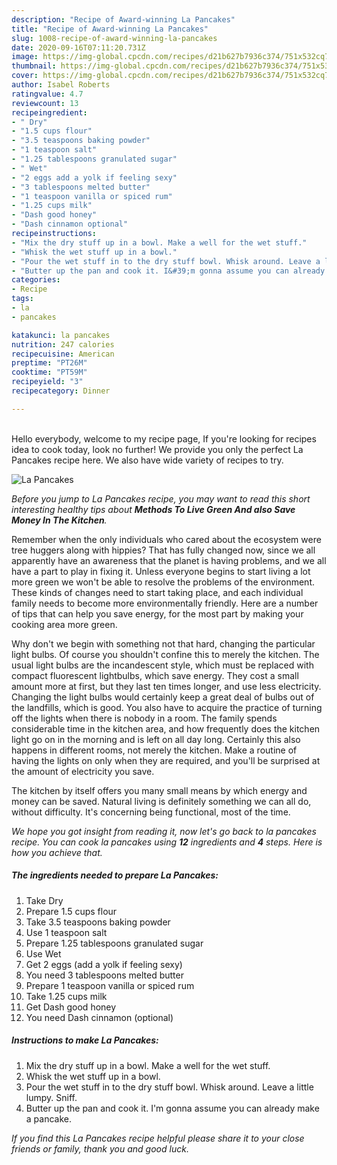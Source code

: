 ```yaml
---
description: "Recipe of Award-winning La Pancakes"
title: "Recipe of Award-winning La Pancakes"
slug: 1008-recipe-of-award-winning-la-pancakes
date: 2020-09-16T07:11:20.731Z
image: https://img-global.cpcdn.com/recipes/d21b627b7936c374/751x532cq70/la-pancakes-recipe-main-photo.jpg
thumbnail: https://img-global.cpcdn.com/recipes/d21b627b7936c374/751x532cq70/la-pancakes-recipe-main-photo.jpg
cover: https://img-global.cpcdn.com/recipes/d21b627b7936c374/751x532cq70/la-pancakes-recipe-main-photo.jpg
author: Isabel Roberts
ratingvalue: 4.7
reviewcount: 13
recipeingredient:
- " Dry"
- "1.5 cups flour"
- "3.5 teaspoons baking powder"
- "1 teaspoon salt"
- "1.25 tablespoons granulated sugar"
- " Wet"
- "2 eggs add a yolk if feeling sexy"
- "3 tablespoons melted butter"
- "1 teaspoon vanilla or spiced rum"
- "1.25 cups milk"
- "Dash good honey"
- "Dash cinnamon optional"
recipeinstructions:
- "Mix the dry stuff up in a bowl. Make a well for the wet stuff."
- "Whisk the wet stuff up in a bowl."
- "Pour the wet stuff in to the dry stuff bowl. Whisk around. Leave a little lumpy. Sniff."
- "Butter up the pan and cook it. I&#39;m gonna assume you can already make a pancake."
categories:
- Recipe
tags:
- la
- pancakes

katakunci: la pancakes 
nutrition: 247 calories
recipecuisine: American
preptime: "PT26M"
cooktime: "PT59M"
recipeyield: "3"
recipecategory: Dinner

---
```

<br>
Hello everybody, welcome to my recipe page, If you're looking for recipes idea to cook today, look no further! We provide you only the perfect La Pancakes recipe here. We also have wide variety of recipes to try.
<br>


![La Pancakes](https://img-global.cpcdn.com/recipes/d21b627b7936c374/751x532cq70/la-pancakes-recipe-main-photo.jpg)

<i>Before you jump to La Pancakes recipe, you may want to read this short interesting healthy tips about 
<strong>Methods To Live Green And also Save Money In The Kitchen</strong>.</i>
</br>

Remember when the only individuals who cared about the ecosystem were tree huggers along with hippies? That has fully changed now, since we all apparently have an awareness that the planet is having problems, and we all have a part to play in fixing it. Unless everyone begins to start living a lot more green we won't be able to resolve the problems of the environment. These kinds of changes need to start taking place, and each individual family needs to become more environmentally friendly. Here are a number of tips that can help you save energy, for the most part by making your cooking area more green.

Why don't we begin with something not that hard, changing the particular light bulbs. Of course you shouldn't confine this to merely the kitchen. The usual light bulbs are the incandescent style, which must be replaced with compact fluorescent lightbulbs, which save energy. They cost a small amount more at first, but they last ten times longer, and use less electricity. Changing the light bulbs would certainly keep a great deal of bulbs out of the landfills, which is good. You also have to acquire the practice of turning off the lights when there is nobody in a room. The family spends considerable time in the kitchen area, and how frequently does the kitchen light go on in the morning and is left on all day long. Certainly this also happens in different rooms, not merely the kitchen. Make a routine of having the lights on only when they are required, and you'll be surprised at the amount of electricity you save.

The kitchen by itself offers you many small means by which energy and money can be saved. Natural living is definitely something we can all do, without difficulty. It's concerning being functional, most of the time.


<i>We hope you got insight from reading it, now let's go back to la pancakes recipe. You can cook la pancakes using <strong>12</strong> ingredients and <strong>4</strong> steps. Here is how you achieve that.
</i>

##### The ingredients needed to prepare La Pancakes:

1. Take  Dry
1. Prepare 1.5 cups flour
1. Take 3.5 teaspoons baking powder
1. Use 1 teaspoon salt
1. Prepare 1.25 tablespoons granulated sugar
1. Use  Wet
1. Get 2 eggs (add a yolk if feeling sexy)
1. You need 3 tablespoons melted butter
1. Prepare 1 teaspoon vanilla or spiced rum
1. Take 1.25 cups milk
1. Get Dash good honey
1. You need Dash cinnamon (optional)


##### Instructions to make La Pancakes:

1. Mix the dry stuff up in a bowl. Make a well for the wet stuff.
1. Whisk the wet stuff up in a bowl.
1. Pour the wet stuff in to the dry stuff bowl. Whisk around. Leave a little lumpy. Sniff.
1. Butter up the pan and cook it. I&#39;m gonna assume you can already make a pancake.


<i>If you find this La Pancakes recipe helpful please share it to your close friends or family, thank you and good luck.</i>
